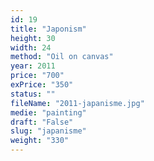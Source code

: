 ```yaml
---
id: 19
title: "Japonism"
height: 30
width: 24
method: "Oil on canvas"
year: 2011
price: "700"
exPrice: "350"
status: ""
fileName: "2011-japanisme.jpg"
medie: "painting"
draft: "False"
slug: "japanisme"
weight: "330"
---
```

